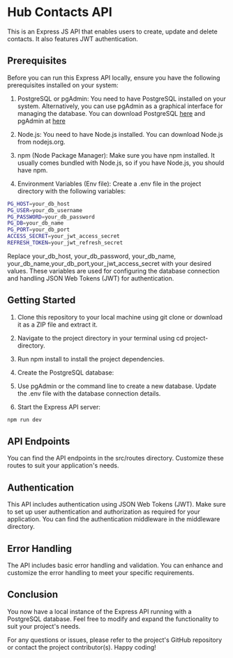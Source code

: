 # Hub Contacts API

This is an Express JS API that enables users to create, update and delete contacts. It also features JWT authentication.

## Prerequisites

Before you can run this Express API locally, ensure you have the following prerequisites installed on your system:

1. PostgreSQL or pgAdmin: You need to have PostgreSQL installed on your system. Alternatively, you can use pgAdmin as a graphical interface for managing the database. You can download PostgreSQL [here](https://www.postgresql.org/download/) and pgAdmin at [here](https://www.pgadmin.org/download/)

2. Node.js: You need to have Node.js installed. You can download Node.js from nodejs.org.

3. npm (Node Package Manager): Make sure you have npm installed. It usually comes bundled with Node.js, so if you have Node.js, you should have npm.

4. Environment Variables (Env file): Create a .env file in the project directory with the following variables:

```sh
PG_HOST=your_db_host
PG_USER=your_db_username
PG_PASSWORD=your_db_password
PG_DB=your_db_name
PG_PORT=your_db_port
ACCESS_SECRET=your_jwt_access_secret
REFRESH_TOKEN=your_jwt_refresh_secret
```

Replace your_db_host, your_db_password, your_db_name, your_db_name,your_db_port,your_jwt_access_secret with your desired values. These variables are used for configuring the database connection and handling JSON Web Tokens (JWT) for authentication.

## Getting Started

1. Clone this repository to your local machine using git clone or download it as a ZIP file and extract it.

2. Navigate to the project directory in your terminal using cd project-directory.

3. Run npm install to install the project dependencies.

4. Create the PostgreSQL database:

5. Use pgAdmin or the command line to create a new database.
   Update the .env file with the database connection details.

6. Start the Express API server:

```sh
npm run dev
```

## API Endpoints

You can find the API endpoints in the src/routes directory. Customize these routes to suit your application's needs.

## Authentication

This API includes authentication using JSON Web Tokens (JWT). Make sure to set up user authentication and authorization as required for your application. You can find the authentication middleware in the middleware directory.

## Error Handling

The API includes basic error handling and validation. You can enhance and customize the error handling to meet your specific requirements.

## Conclusion

You now have a local instance of the Express API running with a PostgreSQL database. Feel free to modify and expand the functionality to suit your project's needs.

For any questions or issues, please refer to the project's GitHub repository or contact the project contributor(s). Happy coding!
